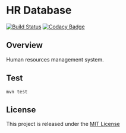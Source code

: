 # HR Database
[![Build Status](https://travis-ci.com/nmuzychuk/hr-db.svg?branch=master)](https://travis-ci.com/nmuzychuk/hr-db)
[![Codacy Badge](https://api.codacy.com/project/badge/Grade/0fa83e3d4d034422bb54e114134b3934)](https://www.codacy.com/manual/nmuzychuk/hr-db)

## Overview
Human resources management system.

## Test
```
mvn test
```

## License
This project is released under the [MIT License](LICENSE.txt)
